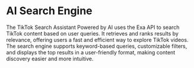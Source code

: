 # AI Search Engine

The TikTok Search Assistant Powered by AI uses the Exa API to search TikTok content based on user queries. It retrieves and ranks results by relevance, offering users a fast and efficient way to explore TikTok videos. The search engine supports keyword-based queries, customizable filters, and displays the top results in a user-friendly format, making content discovery easier and more intuitive.

